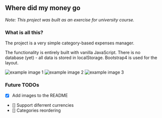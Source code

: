 ## Where did my money go
*Note: This project was built as an exercise for university course.*

### What is all this?
The project is a very simple category-based expenses manager.

The functionality is entirely built with vanilla JavaScript.
There is no database (yet) - all data is stored in localStorage.
Bootstrap4 is used for the layout.

![example image 1](https://github.com/ibanchevski/where-did-my-money-go/tree/master/images/example1.png)
![example image 2](https://github.com/ibanchevski/where-did-my-money-go/tree/master/images/example2.png)
![example image 3](https://github.com/ibanchevski/where-did-my-money-go/tree/master/images/example3.png)


### Future TODOs
- [x] Add images to the README
- [] Support diferrent currencies
- [] Categories reordering